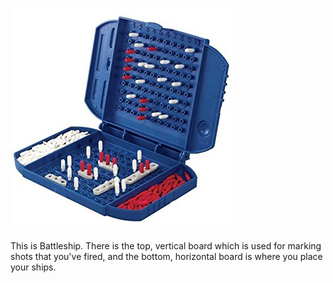 ![](https://github.com/Dunstatron/Battleship/blob/master/resources/Images/51Rq4Jg-rAL._SY355_.jpg)

This is Battleship. There is the top, vertical board which is used for marking shots that you've fired, and the bottom, horizontal board is where you place your ships.
